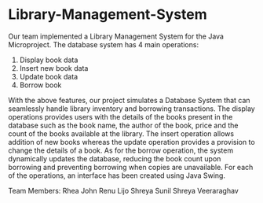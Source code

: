 # Library-Management-System

Our team implemented a Library Management System for the Java Microproject.
The database system has 4 main operations:
1. Display book data
2. Insert new book data
3. Update book data
4. Borrow book

With the above features, our project simulates a Database System that can seamlessly handle library inventory and borrowing transactions.
The display operations provides users with the details of the books present in the database such as the book name, the author of the book, price and the count of the books available at the library. The insert operation allows addition of new books whereas the update operation provides a provision to change the details of a book. As for the borrow operation, the system dynamically updates the database, reducing the book count upon borrowing and preventing borrowing when copies are unavailable. For each of the operations, an interface has been created using Java Swing. 

Team Members:
Rhea John
Renu Lijo
Shreya Sunil
Shreya Veeraraghav
